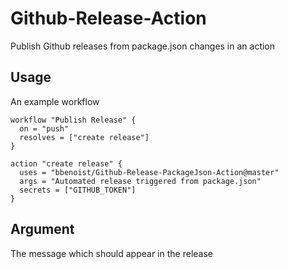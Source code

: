 # Github-Release-Action
Publish Github releases from package.json changes in an action

## Usage
An example workflow
```
workflow "Publish Release" {
  on = "push"
  resolves = ["create release"]
}

action "create release" {
  uses = "bbenoist/Github-Release-PackageJson-Action@master"
  args = "Automated release triggered from package.json"
  secrets = ["GITHUB_TOKEN"]
}
```

## Argument

The message which should appear in the release
